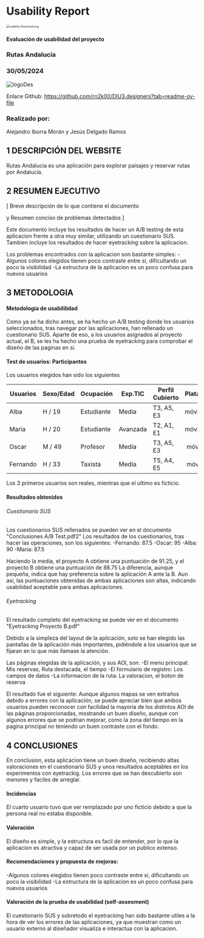 # Usability Report


<img src="https://encrypted-tbn0.gstatic.com/images?q=tbn:ANd9GcRF017nhV-TFmNER2OM8UbXtdN6xwAKBYrv0i6onNfKu6Yn0BV0RK6aiOroeXl73LSY-B0&usqp=CAU" alt="usability Download png" style="zoom:50%;" />

#### Evaluación de usabilidad del proyecto 

### Rutas Andalucia

### 30/05/2024

![logoDes](https://github.com/Alejandroibo/DIU.LosTomates/assets/12201331/b2de1ddf-8585-4f3f-ad80-7481a70d2dd0)

Enlace Github: https://github.com/rn2k00/DIU3.designers?tab=readme-ov-file

### Realizado por:

Alejandro Iborra Morán y Jesús Delgado Ramos


## 1 DESCRIPCIÓN DEL WEBSITE

Rutas Andalucia es una aplicación para explorar paisajes y reservar rutas por Andalucía.

## 2 RESUMEN EJECUTIVO

[ Breve descripción de lo que contiene el documento 

y Resumen conciso de problemas detectados ]

Este documento incluye los resultados de hacer un A/B testing de esta aplicacion frente a otra muy similar, utilizando un cuestionario SUS. Tambien incluye los resultados de hacer eyetracking sobre la aplicacion.

Los problemas encontrados con la aplicacion son bastante simples:
 -Algunos colores elegidos tienen poco contraste entre si, dificultando un poco la visibilidad
 -La estructura de la aplicacion es un poco confusa para nuevos usuarios

## 3 METODOLOGIA 

#### Metodología de usabililidad

Como ya se ha dicho antes, se ha hecho un A/B testing donde los usuarios seleccionados, tras navegar por las aplicaciones, han rellenado un cuestionario SUS. Aparte de eso, a los usuarios asignados al proyecto actual, el B, se les ha hecho una prueba de eyetracking para comprobar el diseño de las paginas en si.
 
#### Test de usuarios: Participantes

Los usuarios elegidos han sido los siguientes

| Usuarios | Sexo/Edad     | Ocupación   |  Exp.TIC    | Perfil Cubierto | Plataforma | TestA/B
| ------------- | -------- | ----------- | ----------- | --------------- | ---------- | ----
| Alba          | H / 19   | Estudiante  | Media       | T3, A5, E3      | móvil      | B 
| Maria         | H / 20   | Estudiante  | Avanzada    | T2, A1, E1      | móvil      | B
| Oscar         | M / 49   | Profesor    | Media       | T3, A5, E3      | móvil      | A 
| Fernando      | H / 33   | Taxista     | Media       | T5, A4, E5      | móvil      | A 

Los 3 primeros usuarios son reales, mientras que el ultimo es ficticio.

#### Resultados obtenidos

###### Cuestionario SUS

Los cuestionarios SUS rellenados se pueden ver en el documento "Conclusiones A/B Test.pdf2"
Los resultados de los cuestionarios, tras hacer las operaciones, son los siguientes:
	-Fernando: 87.5
	-Oscar: 95
	-Alba: 90
	-Maria: 87.5

Haciendo la media, el proyecto A obtiene una puntuación de 91.25, y el proyecto B obtiene una puntuación de 88.75
La diferencia, aunque pequeña, indica que hay preferencia sobre la aplicación A ante la B. Aun así, las puntuaciones obtenidas de ambas aplicaciones son altas, indicando usabilidad aceptable para ambas aplicaciones.

###### Eyetracking

El resultado completo del eyetracking se puede ver en el documento "Eyetracking Proyecto B.pdf"

Debido a la simpleza del layout de la aplicación, solo se han elegido las pantallas de la aplicación más importantes, pidiéndole a los usuarios que se fijaran en lo que más llamase la atención.

Las páginas elegidas de la aplicación, y sus AOI, son:
	-El menu principal: Mis reservas, Ruta destacada, el tiempo
	-El formulario de registro: Los campos de datos
	-La informacion de la ruta: La valoracion, el boton de reserva

El resultado fue el siguiente: Aunque algunos mapas se ven extraños debido a errores con la aplicación, se puede apreciar bien que ambos usuarios pueden reconocer con facilidad la mayoria de los distintos AOI de las páginas proporcionadas, mostrando un buen diseño, aunque con algunos errores que se podrian mejorar, como la zona del tiempo en la pagina principal no teniendo un buen contraste con el fondo.

## 4 CONCLUSIONES 

En conclusion, esta aplicacion tiene un buen diseño, recibiendo altas valoraciones en el cuestionario SUS y unos resultados aceptables en los experimentos con eyetrackig. Los errores que se han descubierto son menores y faciles de arreglar.

#### Incidencias

El cuarto usuario tuvo que ser remplazado por uno ficticio debido a que la persona real no estaba disponible.

#### Valoración 

El diseño es simple, y la estructura es facil de entender, por lo que la aplicacion es atractiva y capaz de ser usada por un publico extenso.

#### Recomendaciones y propuesta de mejoras: 

 -Algunos colores elegidos tienen poco contraste entre si, dificultando un poco la visibilidad
 -La estructura de la aplicacion es un poco confusa para nuevos usuarios

#### Valoración de la prueba de usabilidad (self-assesment)

El cuestionario SUS y sobretodo el eyetracking han sido bastante utiles a la hora de ver los errores de las aplicaciones, ya que muestran como un usuario externo al diseñador visualiza e interactua con la aplicacion.
